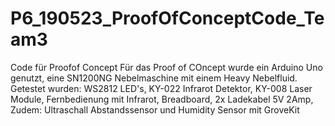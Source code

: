 # P6_190523_ProofOfConceptCode_Team3
Code für Proofof Concept
Für das Proof of COncept wurde ein Arduino Uno genutzt, eine SN1200NG Nebelmaschine mit einem Heavy Nebelfluid. Getestet wurden: WS2812 LED's, KY-022 Infrarot Detektor, KY-008 Laser Module, Fernbedienung mit Infrarot, Breadboard, 2x Ladekabel 5V 2Amp,
Zudem: Ultraschall Abstandssensor und Humidity Sensor mit GroveKit 
